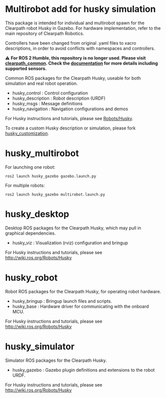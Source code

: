 Multirobot add for husky simulation
=====

This package is intended for individual and multirobot spawn for the Clearpath robot Husky in Gazebo.
For hardware implementation, refer to the main repository of Clearpath Robotics.

Controllers have been changed from original .yaml files to xacro descriptions, in order to avoid conflicts with namespaces and controllers.

:warning: **For ROS 2 Humble, this repository is no longer used.  Please visit [clearpath_common](https://github.com/clearpathrobotics/clearpath_common).  Check the [documentation](https://docs.clearpathrobotics.com/docs/ros/) for more details including supported sensors.**

Common ROS packages for the Clearpath Husky, useable for both simulation and
real robot operation.

 - husky_control : Control configuration
 - husky_description : Robot description (URDF)
 - husky_msgs : Message definitions
 - husky_navigation : Navigation configurations and demos

For Husky instructions and tutorials, please see [Robots/Husky](http://wiki.ros.org/Robots/Husky).

To create a custom Husky description or simulation, please fork [husky_customization](https://github.com/husky/husky_customization).

husky_multirobot
==============

For launching one robot:
```
ros2 launch husky_gazebo gazebo.launch.py
```

For multiple robots:
```
ros2 launch husky_gazebo multirobot.launch.py
```




husky_desktop
=============

Desktop ROS packages for the Clearpath Husky, which may pull in graphical dependencies.

 - husky_viz : Visualization (rviz) configuration and bringup

For Husky instructions and tutorials, please see http://wiki.ros.org/Robots/Husky

husky_robot
===========

Robot ROS packages for the Clearpath Husky, for operating robot hardware.

 - husky_bringup : Bringup launch files and scripts.
 - husky_base : Hardware driver for communicating with the onboard MCU.

For Husky instructions and tutorials, please see http://wiki.ros.org/Robots/Husky

husky_simulator
==============

Simulator ROS packages for the Clearpath Husky.

 - husky_gazebo : Gazebo plugin definitions and extensions to the robot URDF.

For Husky instructions and tutorials, please see http://wiki.ros.org/Robots/Husky
